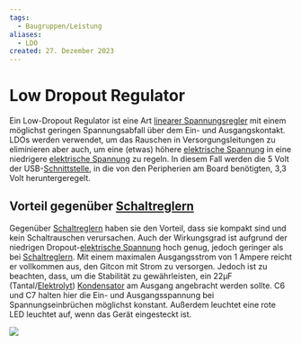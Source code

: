 ```yaml
---
tags:
  - Baugruppen/Leistung
aliases:
  - LDO
created: 27. Dezember 2023
---
```



# Low Dropout Regulator

Ein Low-Dropout Regulator ist eine Art [linearer Spannungsregler](Linearregler.md) mit einem möglichst geringen Spannungsabfall über dem Ein- und Ausgangskontakt.
LDOs werden verwendet, um das Rauschen in Versorgungsleitungen zu eliminieren aber auch, um eine (etwas) höhere [elektrische Spannung](../../Elektrotechnik/elektrische%20Spannung.md) in eine niedrigere [elektrische Spannung](../../Elektrotechnik/elektrische%20Spannung.md) zu regeln. In diesem Fall werden die 5 Volt der USB-[Schnittstelle](../../Digitaltechnik/{MOC}%20Schnittstellen.md), in die von den Peripherien am Board benötigten, 3,3 Volt heruntergeregelt.

## Vorteil gegenüber [Schaltreglern](Schaltnetzteil.md)

Gegenüber [Schaltreglern](Schaltnetzteil.md) haben sie den Vorteil, dass sie kompakt sind und kein Schaltrauschen verursachen. Auch der Wirkungsgrad ist aufgrund der niedrigen Dropout-[elektrische Spannung](../../Elektrotechnik/elektrische%20Spannung.md) hoch genug, jedoch geringer als bei [Schaltreglern](Schaltnetzteil.md).
Mit einem maximalen Ausgangsstrom von 1 Ampere reicht er vollkommen aus, den Gitcon mit Strom zu versorgen. Jedoch ist zu beachten, dass, um die Stabilität zu gewährleisten, ein 22μF (Tantal/[Elektrolyt](../../Chemie/Elektrochemie.md)) [Kondensator](../../Elektrotechnik/Kapazität.md) am Ausgang angebracht werden sollte.
C6 und C7 halten hier die Ein- und Ausgangsspannung bei Spannungseinbrüchen möglichst konstant. Außerdem leuchtet eine rote LED leuchtet auf, wenn das Gerät eingesteckt ist.

![](assets/Pasted%20image%2020231227001552.png)